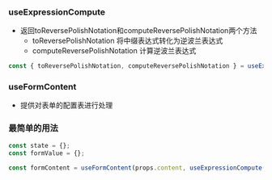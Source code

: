 
### useExpressionCompute 

- 返回toReversePolishNotation和computeReversePolishNotation两个方法
  - toReversePolishNotation 将中缀表达式转化为逆波兰表达式
  - computeReversePolishNotation 计算逆波兰表达式
```js
const { toReversePolishNotation, computeReversePolishNotation } = useExpressionCompute(state, defaultFormValue);
```

### useFormContent

- 提供对表单的配置表进行处理

### 最简单的用法


```js
const state = {};
const formValue = {};

const formContent = useFormContent(props.content, useExpressionCompute(state, formValue));
```